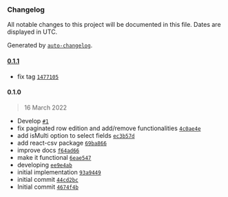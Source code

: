 ### Changelog

All notable changes to this project will be documented in this file. Dates are displayed in UTC.

Generated by [`auto-changelog`](https://github.com/CookPete/auto-changelog).

#### [0.1.1](https://github.com/eea/volto-react-table-widget/compare/0.1.0...0.1.1)

- fix tag [`1477105`](https://github.com/eea/volto-react-table-widget/commit/1477105ee567c1daed09bb3ce1819a20a1da024e)

#### 0.1.0

> 16 March 2022

- Develop [`#1`](https://github.com/eea/volto-react-table-widget/pull/1)
- fix paginated row edition and add/remove functionalities [`4c0ae4e`](https://github.com/eea/volto-react-table-widget/commit/4c0ae4ed35d1fa6d25be96c0a8b62d1bc25ee481)
- add isMulti option to select fields [`ec3b57d`](https://github.com/eea/volto-react-table-widget/commit/ec3b57dd596f9a6adede5f4d7c286f09089ad517)
- add react-csv package [`69ba866`](https://github.com/eea/volto-react-table-widget/commit/69ba8660a30ae3e9413be7a564644448a8c51a06)
- improve docs [`f64ad66`](https://github.com/eea/volto-react-table-widget/commit/f64ad66e5b8ddc665a3e6a4664c4e88d535f2df7)
- make it functional [`6eae547`](https://github.com/eea/volto-react-table-widget/commit/6eae547e1654be6b2ebb3d846fe3f6b2eb4ae23b)
- developing [`ee9e4ab`](https://github.com/eea/volto-react-table-widget/commit/ee9e4abc79350992caec4f409d2f9e4fcc3398b5)
- initial implementation [`93a9449`](https://github.com/eea/volto-react-table-widget/commit/93a94490d2cbd0cd297bd0b71c4e3c985b525f61)
- initial commit [`44cd2bc`](https://github.com/eea/volto-react-table-widget/commit/44cd2bc60a530249919572090a1753c37d32efae)
- Initial commit [`4674f4b`](https://github.com/eea/volto-react-table-widget/commit/4674f4b411120cfdfacc3f8ff39dcdfe153d5a1d)
